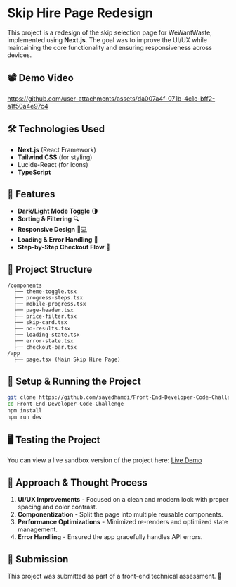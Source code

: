 # Skip Hire Page Redesign

This project is a redesign of the skip selection page for WeWantWaste, implemented using **Next.js**. The goal was to improve the UI/UX while maintaining the core functionality and ensuring responsiveness across devices.

## 📽️ Demo Video

https://github.com/user-attachments/assets/da007a4f-071b-4c1c-bff2-a1f50a4e97c4
## 🛠️ Technologies Used

- **Next.js** (React Framework)
- **Tailwind CSS** (for styling)
- Lucide-React (for icons)
- **TypeScript**

## 🚀 Features

- **Dark/Light Mode Toggle** 🌗
- **Sorting & Filtering** 🔍
- **Responsive Design** 📱💻
- **Loading & Error Handling** 🔄
- **Step-by-Step Checkout Flow** 🛒

## 📂 Project Structure

```
/components
  ├── theme-toggle.tsx
  ├── progress-steps.tsx
  ├── mobile-progress.tsx
  ├── page-header.tsx
  ├── price-filter.tsx
  ├── skip-card.tsx
  ├── no-results.tsx
  ├── loading-state.tsx
  ├── error-state.tsx
  ├── checkout-bar.tsx
/app
  ├── page.tsx (Main Skip Hire Page)
```

## 🔧 Setup & Running the Project

```sh
git clone https://github.com/sayedhamdi/Front-End-Developer-Code-Challenge.git
cd Front-End-Developer-Code-Challenge
npm install
npm run dev
```

## 🖥️ Testing the Project

You can view a live sandbox version of the project here: [Live Demo](https://front-end-developer-code-challenge.vercel.app/)

## 🎯 Approach & Thought Process

1. **UI/UX Improvements** - Focused on a clean and modern look with proper spacing and color contrast.
2. **Componentization** - Split the page into multiple reusable components.
3. **Performance Optimizations** - Minimized re-renders and optimized state management.
4. **Error Handling** - Ensured the app gracefully handles API errors.

## 📩 Submission

This project was submitted as part of a front-end technical assessment. 🚀
